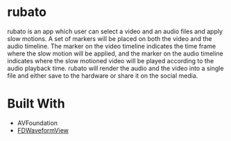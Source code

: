 # rubato

rubato is an app which user can select a video and an audio files and apply slow motions. A set of markers will be placed on both the video and the audio timeline. The marker on the video timeline indicates the time frame where the slow motion will be applied, and the marker on the audio timeline indicates where the slow motioned video will be played according to the audio playback time. rubato will render the audio and the video into a single file and either save to the hardware or share it on the social media.

# Built With

- AVFoundation
- [FDWaveformView](https://github.com/fulldecent/FDWaveformView)
